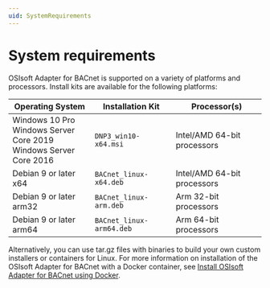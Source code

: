 ```yaml
---
uid: SystemRequirements
---
```


# System requirements

OSIsoft Adapter for BACnet is supported on a variety of platforms and processors. Install kits are available for the following platforms:

| Operating System | Installation Kit | Processor(s) |
|-------------------|----------------------------------|-------------|
| Windows 10 Pro<br>Windows Server Core 2019<br>Windows Server Core 2016  | `DNP3_win10-x64.msi`     | Intel/AMD 64-bit processors |
| Debian 9 or later x64 | `BACnet_linux-x64.deb`     | Intel/AMD 64-bit processors |
| Debian 9 or later arm32 | `BACnet_linux-arm.deb`  | Arm 32-bit processors |
| Debian 9 or later arm64 | `BACnet_linux-arm64.deb`  | Arm 64-bit processors |

Alternatively, you can use tar.gz files with binaries to build your own custom installers or containers for Linux. For more information on installation of the OSIsoft Adapter for BACnet with a Docker container, see [Install OSIsoft Adapter for BACnet using Docker](xref:InstallOSIsoftAdapterForBACnetUsingDocker).
